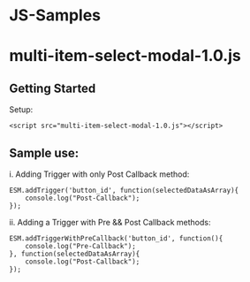 # JS-Samples

# multi-item-select-modal-1.0.js

## Getting Started

Setup:

```JS
<script src="multi-item-select-modal-1.0.js"></script>
```

## Sample use:

i. Adding Trigger with only Post Callback method:

```JS
ESM.addTrigger('button_id', function(selectedDataAsArray){
	console.log("Post-Callback");
});
```

ii. Adding a Trigger with Pre && Post Callback methods:
```JS
ESM.addTriggerWithPreCallback('button_id', function(){
	console.log("Pre-Callback");
}, function(selectedDataAsArray){
	console.log("Post-Callback");
});
```
